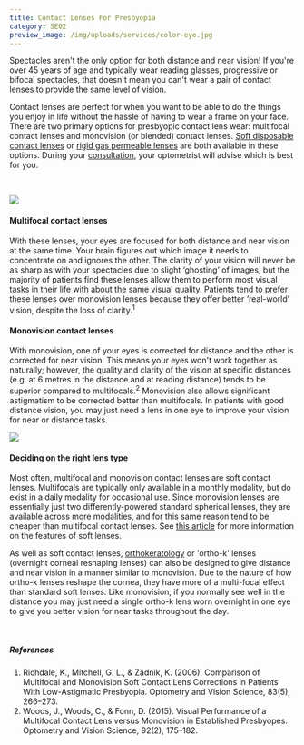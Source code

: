 ```yaml
---
title: Contact Lenses For Presbyopia
category: SE02
preview_image: /img/uploads/services/color-eye.jpg
---
```

<div class="employee-heading">
<p>Spectacles aren't the only option for both distance and near vision! If you're over 45 years of age and typically wear reading glasses, progressive or bifocal spectacles, that doesn't mean you can't wear a pair of contact lenses to provide the same level of vision.</p>
<p>Contact lenses are perfect for when you want to be able to do the things you enjoy in life without the hassle of having to wear a frame on your face. There are two primary options for presbyopic contact lens wear: multifocal contact lenses and monovision (or blended) contact lenses. <a href="/what-we-do/soft-contact-lenses">Soft disposable contact lenses</a> or <a href="/what-we-do/gas-permeable-contact-lenses">rigid gas permeable lenses</a> are both available in these options. During your <a href="/what-we-do/eye-exam">consultation</a>, your optometrist will advise which is best for you.</p>
</div>

<br>

![](/img/uploads/presbyopia.png)

#### Multifocal contact lenses

With these lenses, your eyes are focused for both distance and near vision at the same time. Your brain figures out which image it needs to concentrate on and ignores the other. The clarity of your vision will never be as sharp as with your spectacles due to slight ‘ghosting’ of images, but the majority of patients find these lenses allow them to perform most visual tasks in their life with about the same visual quality. Patients tend to prefer these lenses over monovision lenses because they offer better ‘real-world’ vision, despite the loss of clarity.<sup>1</sup>

#### Monovision contact lenses

With monovision, one of your eyes is corrected for distance and the other is corrected for near vision. This means your eyes won't work together as naturally; however, the quality and clarity of the vision at specific distances (e.g. at 6 metres in the distance and at reading distance) tends to be superior compared to multifocals.<sup>2</sup> Monovision also allows significant astigmatism to be corrected better than multifocals. In patients with good distance vision, you may just need a lens in one eye to improve your vision for near or distance tasks.

![](/img/uploads/soft-lens-finger.jpg)

#### Deciding on the right lens type

Most often, multifocal and monovision contact lenses are soft contact lenses. Multifocals are typically only available in a monthly modality, but do exist in a daily modality for occasional use. Since monovision lenses are essentially just two differently-powered standard spherical lenses, they are available across more modalities, and for this same reason tend to be cheaper than multifocal contact lenses. See <a href="/what-we-do/contact-lenses">this article</a> for more information on the features of soft lenses.

As well as soft contact lenses, [orthokeratology](/what-we-do/orthokeratology-corneal-reshaping) or 'ortho-k' lenses (overnight corneal reshaping lenses) can also be designed to give distance and near vision in a manner similar to monovision. Due to the nature of how ortho-k lenses reshape the cornea, they have more of a multi-focal effect than standard soft lenses. Like monovision, if you normally see well in the distance you may just need a single ortho-k lens worn overnight in one eye to give you better vision for near tasks throughout the day.

<br>

##### References

1. Richdale, K., Mitchell, G. L., & Zadnik, K. (2006). Comparison of Multifocal and Monovision Soft Contact Lens Corrections in Patients With Low-Astigmatic Presbyopia. Optometry and Vision Science, 83(5), 266–273.
2. Woods, J., Woods, C., & Fonn, D. (2015). Visual Performance of a Multifocal Contact Lens versus Monovision in Established Presbyopes. Optometry and Vision Science, 92(2), 175–182.
